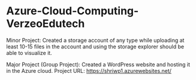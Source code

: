 # Azure-Cloud-Computing-VerzeoEdutech

Minor Project: Created a storage account of any type while uploading at least 10-15 files in the account and using the storage explorer should be able to visualize it.

Major Project (Group Project): Created a WordPress website and hosting it in the Azure cloud.
Project URL: https://shriwp1.azurewebsites.net/
